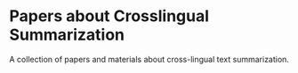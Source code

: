 # Papers about Crosslingual Summarization

A collection of papers and materials about cross-lingual text summarization.

